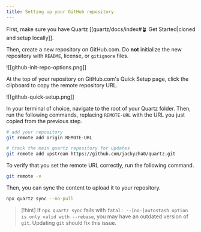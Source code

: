 ```yaml
---
title: Setting up your GitHub repository
---
```


First, make sure you have Quartz [[quartz/docs/index#🪴 Get Started|cloned and setup locally]].

Then, create a new repository on GitHub.com. Do **not** initialize the new repository with `README`, license, or `gitignore` files.

![[github-init-repo-options.png]]

At the top of your repository on GitHub.com's Quick Setup page, click the clipboard to copy the remote repository URL.

![[github-quick-setup.png]]

In your terminal of choice, navigate to the root of your Quartz folder. Then, run the following commands, replacing `REMOTE-URL` with the URL you just copied from the previous step.

```bash
# add your repository
git remote add origin REMOTE-URL

# track the main quartz repository for updates
git remote add upstream https://github.com/jackyzha0/quartz.git
```

To verify that you set the remote URL correctly, run the following command.

```bash
git remote -v
```

Then, you can sync the content to upload it to your repository.

```bash
npx quartz sync --no-pull
```

> [!hint]
> If `npx quartz sync` fails with `fatal: --[no-]autostash option is only valid with --rebase`, you
> may have an outdated version of `git`. Updating `git` should fix this issue.
